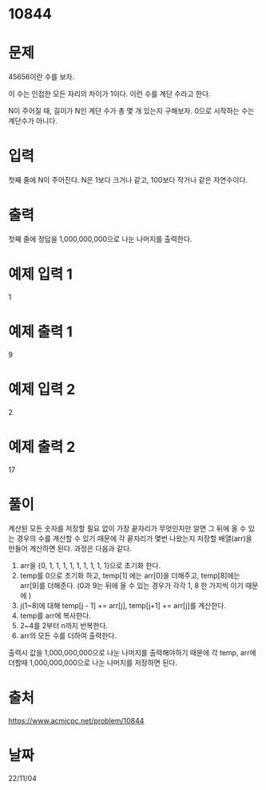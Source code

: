 # 10844

# 문제
45656이란 수를 보자.

이 수는 인접한 모든 자리의 차이가 1이다. 이런 수를 계단 수라고 한다.

N이 주어질 때, 길이가 N인 계단 수가 총 몇 개 있는지 구해보자. 0으로 시작하는 수는 계단수가 아니다.

# 입력
첫째 줄에 N이 주어진다. N은 1보다 크거나 같고, 100보다 작거나 같은 자연수이다.

# 출력
첫째 줄에 정답을 1,000,000,000으로 나눈 나머지를 출력한다.

# 예제 입력 1 
1

# 예제 출력 1 
9

# 예제 입력 2 
2

# 예제 출력 2 
17
  
# 풀이
계산된 모든 숫자를 저장할 필요 없이 가장 끝자리가 무엇인지만 알면 그 뒤에 올 수 있는 경우의 수를 계산할 수 있기 때문에 각 끝자리가 몇번 나왔는지 저장할 배열(arr)을 만들어 계산하면 된다. 과정은 다음과 같다.
1. arr을 {0, 1, 1, 1, 1, 1, 1, 1, 1, 1}으로 초기화 한다.
2. temp를 0으로 초기화 하고, temp[1] 에는 arr[0]을 더해주고, temp[8]에는 arr[9]를 더해준다. (0과 9는 뒤에 올 수 있는 경우가 각각 1, 8 한 가지씩 이기 때문에 )
3. j(1~8)에 대해 temp[j - 1]  += arr[j], temp[j+1] += arr[j]를 계산한다.
4. temp를 arr에 복사한다.
5. 2~4를 2부터 n까지 반복한다.
6. arr의 모든 수를 더하여 출력한다.

출력시 값을 1,000,000,000으로 나눈 나머지를 출력해야하기 때문에 각 temp, arr에 더할때 1,000,000,000으로 나눈 나머지를 저장하면 된다.

# 출처 
https://www.acmicpc.net/problem/10844

# 날짜
22/11/04